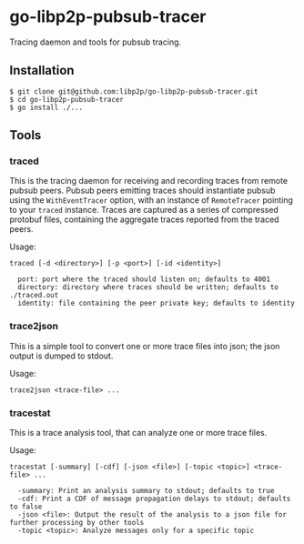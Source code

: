 # go-libp2p-pubsub-tracer

Tracing daemon and tools for pubsub tracing.

## Installation

```
$ git clone git@github.com:libp2p/go-libp2p-pubsub-tracer.git
$ cd go-libp2p-pubsub-tracer
$ go install ./...
```

## Tools

### traced

This is the tracing daemon for receiving and recording traces from remote pubsub peers.
Pubsub peers emitting traces should instantiate pubsub using the `WithEventTracer` option,
with an instance of `RemoteTracer` pointing to your `traced` instance. Traces are captured
as a series of compressed protobuf files, containing the aggregate traces reported from the
traced peers.

Usage:
```
traced [-d <directory>] [-p <port>] [-id <identity>]

  port: port where the traced should listen on; defaults to 4001
  directory: directory where traces should be written; defaults to ./traced.out
  identity: file containing the peer private key; defaults to identity
```


### trace2json

This is a simple tool to convert one or more trace files into json; the json output is dumped
to stdout.

Usage:
```
trace2json <trace-file> ...
```

### tracestat

This is a trace analysis tool, that can analyze one or more trace files.

Usage:
```
tracestat [-summary] [-cdf] [-json <file>] [-topic <topic>] <trace-file> ...

  -summary: Print an analysis summary to stdout; defaults to true
  -cdf: Print a CDF of message propagation delays to stdout; defaults to false
  -json <file>: Output the result of the analysis to a json file for further processing by other tools
  -topic <topic>: Analyze messages only for a specific topic
```
